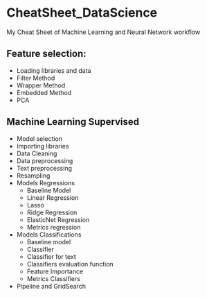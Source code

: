 # CheatSheet_DataScience
My Cheat Sheet of Machine Learning and Neural Network workflow

## Feature selection:
- Loading libraries and data
- Filter Method
- Wrapper Method
- Embedded Method
- PCA

## Machine Learning Supervised
- Model selection
- Importing libraries
- Data Cleaning
- Data preprocessing
- Text preprocessing
- Resampling
- Models Regressions
  - Baseline Model
  - Linear Regression
  - Lasso
  - Ridge Regression
  - ElasticNet Regression
  - Metrics regression
- Models Classifications
  - Baseline model
  - Classifier
  - Classifier for text
  - Classifiers evaluation function
  - Feature Importance
  - Metrics Classifiers
- Pipeline and GridSearch
